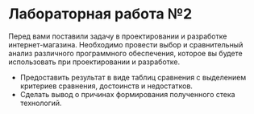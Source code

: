 # Лабораторная работа №2

Перед вами поставили задачу в проектировании и разработке интернет-магазина. Необходимо провести выбор и сравнительный анализ различного программного обеспечения, которое вы будете использовать при проектировании и разработке. 

+ Предоставить результат в виде таблиц сравнения с выделением критериев сравнения, достоинств и недостатков. 
+ Сделать вывод о причинах формирования полученного стека технологий.
